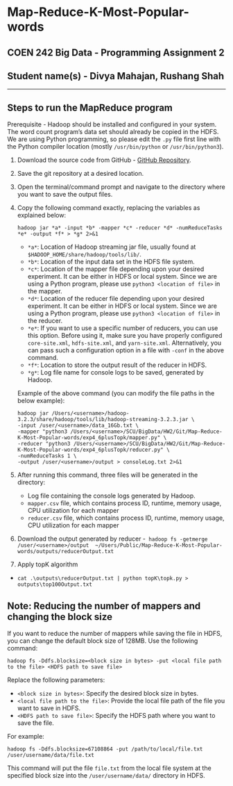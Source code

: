 # Map-Reduce-K-Most-Popular-words
## COEN 242 Big Data - Programming Assignment 2
## Student name(s) - Divya Mahajan, Rushang Shah

---

## Steps to run the MapReduce program

Prerequisite - Hadoop should be installed and configured in your system. The word count program’s data set should already be copied in the HDFS. We are using Python programming, so please edit the `.py` file first line with the Python compiler location (mostly `/usr/bin/python` or `/usr/bin/python3`).

1. Download the source code from GitHub - [GitHub Repository](https://github.com/divaamahajan/Map-Reduce-K-Most-Popular-words.git).
2. Save the git repository at a desired location.
3. Open the terminal/command prompt and navigate to the directory where you want to save the output files.
4. Copy the following command exactly, replacing the variables as explained below:
	
	```shell
	hadoop jar *a* -input *b* -mapper *c* -reducer *d* -numReduceTasks *e* -output *f* > *g* 2>&1 
	```
	
	- `*a*`: Location of Hadoop streaming jar file, usually found at `$HADOOP_HOME/share/hadoop/tools/lib/`.
	- `*b*`: Location of the input data set in the HDFS file system.
	- `*c*`: Location of the mapper file depending upon your desired experiment. It can be either in HDFS or local system. Since we are using a Python program, please use `python3 <location of file>` in the mapper.
	- `*d*`: Location of the reducer file depending upon your desired experiment. It can be either in HDFS or local system. Since we are using a Python program, please use `python3 <location of file>` in the reducer.
	- `*e*`: If you want to use a specific number of reducers, you can use this option. Before using it, make sure you have properly configured `core-site.xml`, `hdfs-site.xml`, and `yarn-site.xml`. Alternatively, you can pass such a configuration option in a file with `-conf` in the above command.
	- `*f*`: Location to store the output result of the reducer in HDFS.
	- `*g*`: Log file name for console logs to be saved, generated by Hadoop.

	Example of the above command (you can modify the file paths in the below example):

	```shell
	hadoop jar /Users/<username>/hadoop-3.2.3/share/hadoop/tools/lib/hadoop-streaming-3.2.3.jar \
	-input /user/<username>/data_16Gb.txt \
	-mapper "python3 /Users/<username>/SCU/BigData/HW2/Git/Map-Reduce-K-Most-Popular-words/exp4_6plusTopk/mapper.py" \
	-reducer "python3 /Users/<username>/SCU/BigData/HW2/Git/Map-Reduce-K-Most-Popular-words/exp4_6plusTopk/reducer.py" \
	-numReduceTasks 1 \
	-output /user/<username>/output > consoleLog.txt 2>&1
	```
	
5. After running this command, three files will be generated in the directory:
	- Log file containing the console logs generated by Hadoop.
	- `mapper.csv` file, which contains process ID, runtime, memory usage, CPU utilization for each mapper
	- `reducer.csv` file, which contains process ID, runtime, memory usage, CPU utilization for each mapper

6. Download the output generated by reducer
	-` hadoop fs -getmerge /user/<username>/output  ~/Users/Public/Map-Reduce-K-Most-Popular-words/outputs/reducerOutput.txt`

7. Apply topK algorithm
 - `cat .\outputs\reducerOutput.txt | python topK\topk.py > outputs\top100Output.txt `

## Note: Reducing the number of mappers and changing the block size

If you want to reduce the number of mappers while saving the file in HDFS, you can change the default block size of 128MB. Use the following command:

```shell
hadoop fs -Ddfs.blocksize=<block size in bytes> -put <local file path to the file> <HDFS path to save file>
```

Replace the following parameters:

- `<block size in bytes>`: Specify the desired block size in bytes.
- `<local file path to the file>`: Provide the local file path of the file you want to save in HDFS.
- `<HDFS path to save file>`: Specify the HDFS path where you want to save the file.

For example:

```shell
hadoop fs -Ddfs.blocksize=67108864 -put /path/to/local/file.txt /user/username/data/file.txt
```

This command will put the file `file.txt` from the local file system at the specified block size into the `/user/username/data/` directory in HDFS.